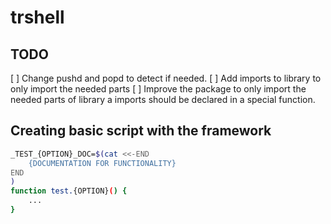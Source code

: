 
# trshell

## TODO

[ ] Change pushd and popd to detect if needed.
[ ] Add imports to library to only import the needed parts
    [ ] Improve the package to only import the needed parts of library
        a imports should be declared in a special function.

## Creating basic script with the framework

```bash
_TEST_{OPTION}_DOC=$(cat <<-END
    {DOCUMENTATION FOR FUNCTIONALITY}
END
) 
function test.{OPTION}() {
    ...
}
```

